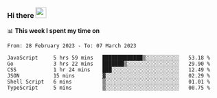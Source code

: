 ### Hi there <a href="https://www.gautamkrishnar.com/"><img src="https://media.giphy.com/media/hvRJCLFzcasrR4ia7z/giphy.gif" width="25px"></a>

📊 **This week I spent my time on**

<!--START_SECTION:waka-->

```text
From: 28 February 2023 - To: 07 March 2023

JavaScript     5 hrs 59 mins   █████████████▒░░░░░░░░░░░   53.18 %
Go             3 hrs 22 mins   ███████▒░░░░░░░░░░░░░░░░░   29.90 %
CSS            1 hr 24 mins    ███░░░░░░░░░░░░░░░░░░░░░░   12.49 %
JSON           15 mins         ▓░░░░░░░░░░░░░░░░░░░░░░░░   02.29 %
Shell Script   6 mins          ▒░░░░░░░░░░░░░░░░░░░░░░░░   01.01 %
TypeScript     5 mins          ▒░░░░░░░░░░░░░░░░░░░░░░░░   00.75 %
```

<!--END_SECTION:waka-->
